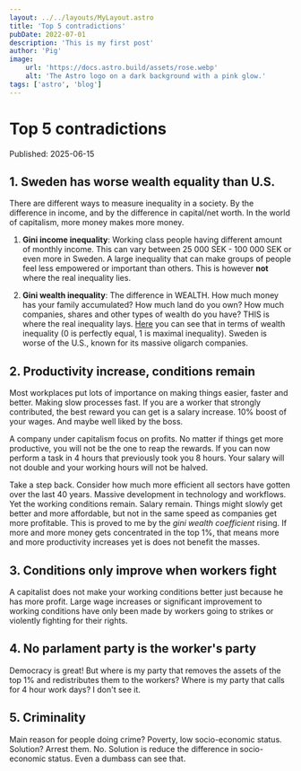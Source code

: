 ```yaml
---
layout: ../../layouts/MyLayout.astro
title: 'Top 5 contradictions'
pubDate: 2022-07-01
description: 'This is my first post'
author: 'Pig'
image: 
    url: 'https://docs.astro.build/assets/rose.webp'
    alt: 'The Astro logo on a dark background with a pink glow.'
tags: ['astro', 'blog']
---
```

# Top 5 contradictions

Published: 2025-06-15

## 1. Sweden has worse wealth equality than U.S.

There are different ways to measure inequality in a society. By the difference in income, and by the difference in capital/net worth. In the world of capitalism, more money makes more money.

1. **Gini income inequality**: Working class people having different amount of monthly income. This can vary between 25 000 SEK - 100 000 SEK or even more in Sweden. A large inequality that can make groups of people feel less empowered or important than others. This is however **not** where the real inequality lies.

2. **Gini wealth inequality**: The difference in WEALTH. How much money has your family accumulated? How much land do you own? How much companies, shares and other types of wealth do you have? THIS is where the real inequality lays. [Here](https://en.wikipedia.org/wiki/List_of_sovereign_states_by_wealth_inequality#List) you can see that in terms of wealth inequality (0 is perfectly equal, 1 is maximal inequality). Sweden is worse of the U.S., known for its massive oligarch companies.

## 2. Productivity increase, conditions remain

Most workplaces put lots of importance on making things easier, faster and better. Making slow processes fast. If you are a worker that strongly contributed, the best reward you can get is a salary increase. 10% boost of your wages. And maybe well liked by the boss.

A company under capitalism focus on profits. No matter if things get more productive, you will not be the one to reap the rewards. If you can now perform a task in 4 hours that previously took you 8 hours. Your salary will not double and your working hours will not be halved.

Take a step back. Consider how much more efficient all sectors have gotten over the last 40 years. Massive development in technology and workflows. Yet the working conditions remain. Salary remain. Things might slowly get better and more affordable, but not in the same speed as companies get more profitable. This is proved to me by the *gini wealth coefficient* rising. If more and more money gets concentrated in the top 1%, that means more and more productivity increases yet is does not benefit the masses.

## 3. Conditions only improve when workers fight

A capitalist does not make your working conditions better just because he has more profit. Large wage increases or significant improvement to working conditions have only been made by workers going to strikes or violently fighting for their rights.

## 4. No parlament party is the worker's party

Democracy is great! But where is my party that removes the assets of the top 1% and redistributes them to the workers? Where is my party that calls for 4 hour work days? I don't see it.

## 5. Criminality

Main reason for people doing crime? Poverty, low socio-economic status.
Solution? Arrest them.
No. Solution is reduce the difference in socio-economic status. Even a dumbass can see that.
